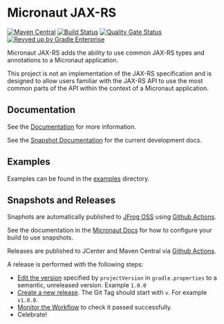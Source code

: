 # Micronaut JAX-RS

[![Maven Central](https://img.shields.io/maven-central/v/io.micronaut.jaxrs/micronaut-jaxrs-server.svg?label=Maven%20Central)](https://search.maven.org/search?q=g:%22io.micronaut.jaxrs%22%20AND%20a:%22micronaut-jaxrs-server%22)
[![Build Status](https://github.com/micronaut-projects/micronaut-jaxrs/workflows/Java%20CI/badge.svg)](https://github.com/micronaut-projects/micronaut-jaxrs/actions)
[![Quality Gate Status](https://sonarcloud.io/api/project_badges/measure?project=micronaut-projects_micronaut-jaxrs&metric=alert_status)](https://sonarcloud.io/summary/new_code?id=micronaut-projects_micronaut-jaxrs)
[![Revved up by Gradle Enterprise](https://img.shields.io/badge/Revved%20up%20by-Gradle%20Enterprise-06A0CE?logo=Gradle&labelColor=02303A)](https://ge.micronaut.io/scans)

Micronaut JAX-RS adds the ability to use common JAX-RS types and annotations to a Micronaut application.

This project is not an implementation of the JAX-RS specification and is designed to allow users familiar with the JAX-RS API to use the most common parts of the API within the context of a Micronaut application. 

## Documentation

See the [Documentation](https://micronaut-projects.github.io/micronaut-jaxrs/latest/guide/) for more information. 

See the [Snapshot Documentation](https://micronaut-projects.github.io/micronaut-jaxrs/snapshot/guide/) for the current development docs.

## Examples

Examples can be found in the [examples](https://github.com/micronaut-projects/micronaut-jaxrs/tree/master/examples) directory.

## Snapshots and Releases

Snaphots are automatically published to [JFrog OSS](https://oss.jfrog.org/artifactory/oss-snapshot-local/) using [Github Actions](https://github.com/micronaut-projects/micronaut-jaxrs/actions).

See the documentation in the [Micronaut Docs](https://docs.micronaut.io/latest/guide/index.html#usingsnapshots) for how to configure your build to use snapshots.

Releases are published to JCenter and Maven Central via [Github Actions](https://github.com/micronaut-projects/micronaut-jaxrs/actions).

A release is performed with the following steps:

- [Edit the version](https://github.com/micronaut-projects/micronaut-jaxrs/edit/master/gradle.properties) specified by `projectVersion` in `gradle.properties` to a semantic, unreleased version. Example `1.0.0`
- [Create a new release](https://github.com/micronaut-projects/micronaut-jaxrs/releases/new). The Git Tag should start with `v`. For example `v1.0.0`.
- [Monitor the Workflow](https://github.com/micronaut-projects/micronaut-jaxrs/actions?query=workflow%3ARelease) to check it passed successfully.
- Celebrate!

